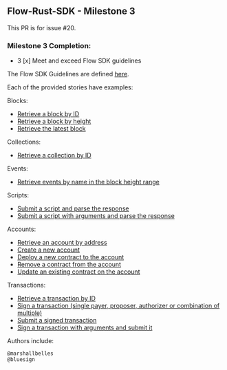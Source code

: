 ##  Flow-Rust-SDK - Milestone 3

This PR is for issue #20.


### Milestone 3 Completion:
- 3 [x] Meet and exceed Flow SDK guidelines

The Flow SDK Guidelines are defined [here](https://github.com/onflow/sdks).

Each of the provided stories have examples:

Blocks:
- [Retrieve a block by ID](https://github.com/MarshallBelles/flow-rust-sdk/wiki/Retrieve-a-block-by-ID)
- [Retrieve a block by height](https://github.com/MarshallBelles/flow-rust-sdk/wiki/Retrieve-a-block-by-height)
- [Retrieve the latest block](https://github.com/MarshallBelles/flow-rust-sdk/wiki/Retrieve-the-latest-block)

Collections:
- [Retrieve a collection by ID](https://github.com/MarshallBelles/flow-rust-sdk/wiki/Retrieve-a-collection-by-ID)

Events:
- [Retrieve events by name in the block height range](https://github.com/MarshallBelles/flow-rust-sdk/wiki/Retrieve-events-by-name-in-the-block-height-range)

Scripts:
- [Submit a script and parse the response](https://github.com/MarshallBelles/flow-rust-sdk/wiki/Submit-a-script-and-parse-the-response)
- [Submit a script with arguments and parse the response](https://github.com/MarshallBelles/flow-rust-sdk/wiki/Submit-a-script-with-arguments-and-parse-the-response)

Accounts:
- [Retrieve an account by address](https://github.com/MarshallBelles/flow-rust-sdk/wiki/Retrieve-an-account-by-address)
- [Create a new account](https://github.com/MarshallBelles/flow-rust-sdk/wiki/Create-a-new-account)
- [Deploy a new contract to the account](https://github.com/MarshallBelles/flow-rust-sdk/wiki/Deploy-a-new-contract-to-the-account)
- [Remove a contract from the account](https://github.com/MarshallBelles/flow-rust-sdk/wiki/Remove-a-contract-from-the-account)
- [Update an existing contract on the account](https://github.com/MarshallBelles/flow-rust-sdk/wiki/Update-an-existing-contract-on-the-account)

Transactions:
- [Retrieve a transaction by ID](https://github.com/MarshallBelles/flow-rust-sdk/wiki/Transactions)
- [Sign a transaction (single payer, proposer, authorizer or combination of multiple)](https://github.com/MarshallBelles/flow-rust-sdk/wiki/Transactions)
- [Submit a signed transaction](https://github.com/MarshallBelles/flow-rust-sdk/wiki/Transactions)
- [Sign a transaction with arguments and submit it](https://github.com/MarshallBelles/flow-rust-sdk/wiki/Transactions)

Authors include:

    @marshallbelles
    @bluesign
